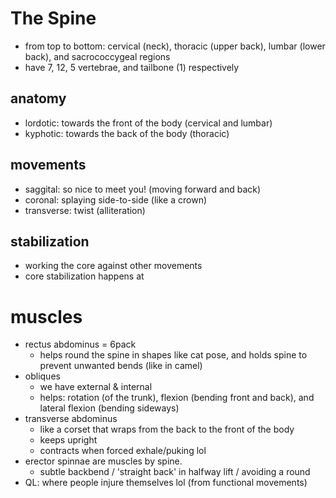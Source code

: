 # The Spine
* from top to bottom: cervical (neck), thoracic (upper back), lumbar (lower back), and sacrococcygeal regions
* have 7, 12, 5 vertebrae, and tailbone (1) respectively

## anatomy
* lordotic: towards the front of the body (cervical and lumbar)
* kyphotic: towards the back of the body (thoracic)

## movements
* saggital: so nice to meet you! (moving forward and back)
* coronal: splaying side-to-side (like a crown)
* transverse: twist (alliteration)

## stabilization
* working the core against other movements 
* core stabilization happens at 

# muscles
* rectus abdominus = 6pack
  * helps round the spine in shapes like cat pose, and holds spine to prevent unwanted bends (like in camel)
* obliques
  * we have external & internal
  * helps: rotation (of the trunk), flexion (bending front and back), and lateral flexion (bending sideways)
* transverse abdominus
  * like a corset that wraps from the back to the front of the body
  * keeps upright
  * contracts when forced exhale/puking lol
* erector spinnae are muscles by spine.
  * subtle backbend / 'straight back' in halfway lift / avoiding a round
* QL: where people injure themselves lol (from functional movements)